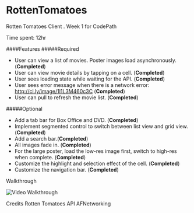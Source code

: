 # RottenTomatoes
Rotten Tomatoes Client . Week 1 for CodePath

Time spent: 12hr

####Features
#####Required

   * User can view a list of movies. Poster images load asynchronously. (**Completed**)
   * User can view movie details by tapping on a cell. (**Completed**)
   * User sees loading state while waiting for the API. (**Completed**)
   * User sees error message when there is a network error: http://cl.ly/image/1l1L3M460c3C (**Completed**)
   * User can pull to refresh the movie list. (**Completed**)

#####Optional

   * Add a tab bar for Box Office and DVD. (**Completed**)
   * Implement segmented control to switch between list view and grid view. (**Completed**)
   * Add a search bar.(**Completed**)
   * All images fade in. (**Completed**)
   * For the large poster, load the low-res image first, switch to high-res when complete. (**Completed**)
   * Customize the highlight and selection effect of the cell. (**Completed**)
   * Customize the navigation bar. (**Completed**)

Walkthrough

![Video Walkthrough](Rotten_Tomatoes.gif)

Credits
Rotten Tomatoes API
AFNetworking
